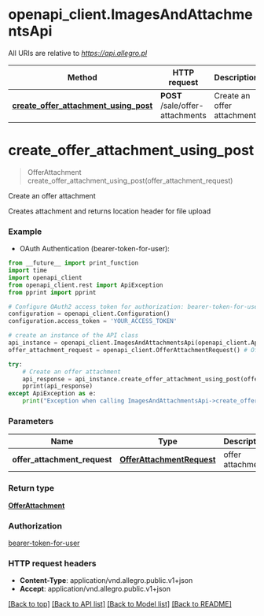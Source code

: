 # openapi_client.ImagesAndAttachmentsApi

All URIs are relative to *https://api.allegro.pl*

Method | HTTP request | Description
------------- | ------------- | -------------
[**create_offer_attachment_using_post**](ImagesAndAttachmentsApi.md#create_offer_attachment_using_post) | **POST** /sale/offer-attachments | Create an offer attachment


# **create_offer_attachment_using_post**
> OfferAttachment create_offer_attachment_using_post(offer_attachment_request)

Create an offer attachment

Creates attachment and returns location header for file upload

### Example

* OAuth Authentication (bearer-token-for-user): 
```python
from __future__ import print_function
import time
import openapi_client
from openapi_client.rest import ApiException
from pprint import pprint

# Configure OAuth2 access token for authorization: bearer-token-for-user
configuration = openapi_client.Configuration()
configuration.access_token = 'YOUR_ACCESS_TOKEN'

# create an instance of the API class
api_instance = openapi_client.ImagesAndAttachmentsApi(openapi_client.ApiClient(configuration))
offer_attachment_request = openapi_client.OfferAttachmentRequest() # OfferAttachmentRequest | offer attachment

try:
    # Create an offer attachment
    api_response = api_instance.create_offer_attachment_using_post(offer_attachment_request)
    pprint(api_response)
except ApiException as e:
    print("Exception when calling ImagesAndAttachmentsApi->create_offer_attachment_using_post: %s\n" % e)
```

### Parameters

Name | Type | Description  | Notes
------------- | ------------- | ------------- | -------------
 **offer_attachment_request** | [**OfferAttachmentRequest**](OfferAttachmentRequest.md)| offer attachment | 

### Return type

[**OfferAttachment**](OfferAttachment.md)

### Authorization

[bearer-token-for-user](../README.md#bearer-token-for-user)

### HTTP request headers

 - **Content-Type**: application/vnd.allegro.public.v1+json
 - **Accept**: application/vnd.allegro.public.v1+json

[[Back to top]](#) [[Back to API list]](../README.md#documentation-for-api-endpoints) [[Back to Model list]](../README.md#documentation-for-models) [[Back to README]](../README.md)

